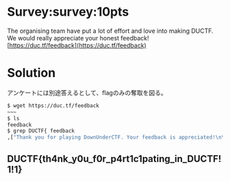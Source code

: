 # Survey:survey:10pts
The organising team have put a lot of effort and love into making DUCTF. We would really appreciate your honest feedback!  
[https://duc.tf/feedback](https://duc.tf/feedback)  

# Solution
アンケートには別途答えるとして、flagのみの奪取を図る。  
```bash
$ wget https://duc.tf/feedback
~~~
$ ls
feedback
$ grep DUCTF{ feedback
,["Thank you for playing DownUnderCTF. Your feedback is appreciated!\n\nHere is your flag: DUCTF{th4nk_y0u_f0r_p4rt1c1pating_in_DUCTF!1!1}",0,0,0,0]
```

## DUCTF{th4nk_y0u_f0r_p4rt1c1pating_in_DUCTF!1!1}